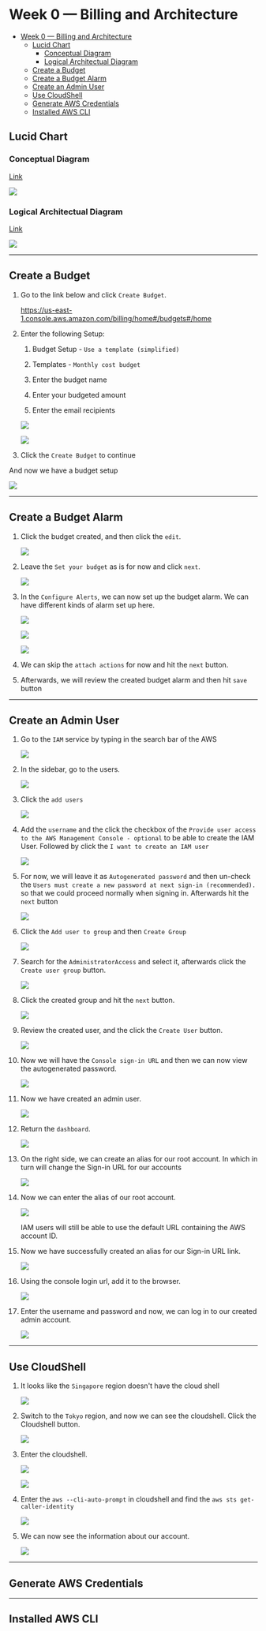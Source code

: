 # Week 0 — Billing and Architecture

<!-- TOC -->
* [Week 0 — Billing and Architecture](#week-0--billing-and-architecture)
  * [Lucid Chart](#lucid-chart)
    * [Conceptual Diagram](#conceptual-diagram)
    * [Logical Architectual Diagram](#logical-architectual-diagram)
  * [Create a Budget](#create-a-budget)
  * [Create a Budget Alarm](#create-a-budget-alarm)
  * [Create an Admin User](#create-an-admin-user)
  * [Use CloudShell](#use-cloudshell)
  * [Generate AWS Credentials](#generate-aws-credentials)
  * [Installed AWS CLI](#installed-aws-cli)
<!-- TOC -->

## Lucid Chart

### Conceptual Diagram

[Link](https://lucid.app/documents/view/0af05386-47f0-4388-9e1a-4c6b165cc717)

![](week0_files/0_Conceptual_diagram.png)

### Logical Architectual Diagram

[Link](https://lucid.app/documents/view/c56dae33-e3ea-41e1-b356-f1f7e46b8f5f)

![](week0_files/1_Lucid_chart.png)

---

## Create a Budget

1. Go to the link below and click `Create Budget`.

   https://us-east-1.console.aws.amazon.com/billing/home#/budgets#/home

2. Enter the following Setup:

    1. Budget Setup - `Use a template (simplified)`

    2. Templates - `Monthly cost budget`

    3. Enter the budget name

    4. Enter your budgeted amount

    5. Enter the email recipients

   ![](week0_files/2_budget.png)

   ![](week0_files/3_budget.png)

3. Click the `Create Budget` to continue

And now we have a budget setup

![](week0_files/4_budget.png)

---

## Create a Budget Alarm

1. Click the budget created, and then click the `edit`.

   ![](week0_files/5_alarm.png)

2. Leave the `Set your budget` as is for now and click `next`.

   ![](week0_files/6_alarm.png)

3. In the `Configure Alerts`, we can now set up the budget alarm. We can have different kinds of alarm set up here.

   ![](week0_files/7_alarm.png)

   ![](week0_files/8_alarm.png)

   ![](week0_files/9_alarm.png)

4. We can skip the `attach actions` for now and hit the `next` button.

5. Afterwards, we will review the created budget alarm and then hit `save` button

---

## Create an Admin User

1. Go to the `IAM` service by typing in the search bar of the AWS

   ![](week0_files/10_iam.png)

2. In the sidebar, go to the users.

   ![](week0_files/11_iam.png)

3. Click the `add users`

   ![](week0_files/12_iam.png)

4. Add the `username` and the click the checkbox of the `Provide user access to the AWS Management Console - optional`
   to be able to create the IAM User. Followed by click the `I want to create an IAM user`

   ![](week0_files/13_iam.png)

5. For now, we will leave it as `Autogenerated password` and then un-check
   the `Users must create a new password at next sign-in (recommended).` so that we could proceed normally when signing
   in. Afterwards hit the `next` button

   ![](week0_files/14_iam.png)

6. Click the `Add user to group` and then `Create Group`

   ![](week0_files/15_iam.png)

7. Search for the `AdministratorAccess` and select it, afterwards click the `Create user group` button.

   ![](week0_files/16_iam.png)

8. Click the created group and hit the `next` button.

   ![](week0_files/17_iam.png)

9. Review the created user, and the click the `Create User` button.

   ![](week0_files/18_iam.png)

10. Now we will have the `Console sign-in URL` and then we can now view the autogenerated password.

    ![](week0_files/19_iam.png)

11. Now we have created an admin user.

    ![](week0_files/20_iam.png)

12. Return the `dashboard`.

    ![](week0_files/21_admin.png)

13. On the right side, we can create an alias for our root account. In which in turn will change the Sign-in URL for our
    accounts

    ![](week0_files/22_admin.png)

14. Now we can enter the alias of our root account.

    ![](week0_files/23_alias.png)

    IAM users will still be able to use the default URL containing the AWS account ID.

15. Now we have successfully created an alias for our Sign-in URL link.

    ![](week0_files/24_alias.png)

16. Using the console login url, add it to the browser.

    ![](week0_files/25_admin.png)

17. Enter the username and password and now, we can log in to our created admin account.

    ![](week0_files/26_admin.png)

---

## Use CloudShell

1. It looks like the `Singapore` region doesn't have the cloud shell

   ![](week0_files/27_cloudshell.png)

2. Switch to the `Tokyo` region, and now we can see the cloudshell. Click the Cloudshell button.

   ![](week0_files/28_cloudshell.png)
3. Enter the cloudshell.

   ![](week0_files/29_cloudshell.png)

   ![](week0_files/30_cloudshell.png)
4. Enter the `aws --cli-auto-prompt` in cloudshell and find the `aws sts get-caller-identity`

   ![](week0_files/31_cloudshell.png)

5. We can now see the information about our account.

   ![](week0_files/32_cloudshell.png)

---

## Generate AWS Credentials

---

## Installed AWS CLI